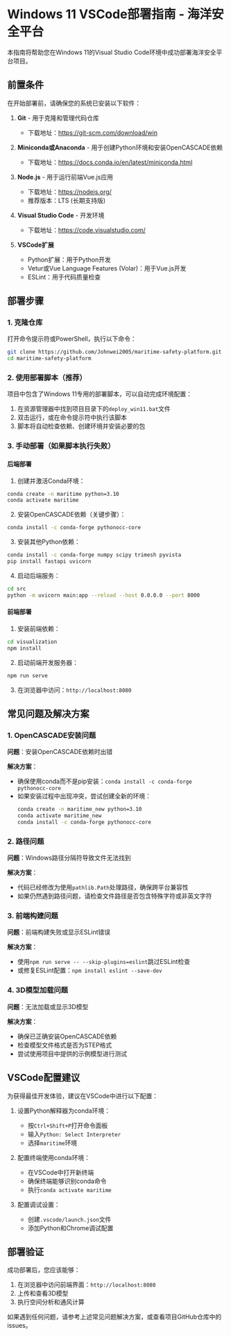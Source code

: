# Windows 11 VSCode部署指南 - 海洋安全平台

本指南将帮助您在Windows 11的Visual Studio Code环境中成功部署海洋安全平台项目。

## 前置条件

在开始部署前，请确保您的系统已安装以下软件：

1. **Git** - 用于克隆和管理代码仓库
   - 下载地址：https://git-scm.com/download/win

2. **Miniconda或Anaconda** - 用于创建Python环境和安装OpenCASCADE依赖
   - 下载地址：https://docs.conda.io/en/latest/miniconda.html

3. **Node.js** - 用于运行前端Vue.js应用
   - 下载地址：https://nodejs.org/
   - 推荐版本：LTS (长期支持版)

4. **Visual Studio Code** - 开发环境
   - 下载地址：https://code.visualstudio.com/

5. **VSCode扩展**
   - Python扩展：用于Python开发
   - Vetur或Vue Language Features (Volar)：用于Vue.js开发
   - ESLint：用于代码质量检查

## 部署步骤

### 1. 克隆仓库

打开命令提示符或PowerShell，执行以下命令：

```bash
git clone https://github.com/Johnwei2005/maritime-safety-platform.git
cd maritime-safety-platform
```

### 2. 使用部署脚本（推荐）

项目中包含了Windows 11专用的部署脚本，可以自动完成环境配置：

1. 在资源管理器中找到项目目录下的`deploy_win11.bat`文件
2. 双击运行，或在命令提示符中执行该脚本
3. 脚本将自动检查依赖、创建环境并安装必要的包

### 3. 手动部署（如果脚本执行失败）

#### 后端部署

1. 创建并激活Conda环境：

```bash
conda create -n maritime python=3.10
conda activate maritime
```

2. 安装OpenCASCADE依赖（关键步骤）：

```bash
conda install -c conda-forge pythonocc-core
```

3. 安装其他Python依赖：

```bash
conda install -c conda-forge numpy scipy trimesh pyvista
pip install fastapi uvicorn
```

4. 启动后端服务：

```bash
cd src
python -m uvicorn main:app --reload --host 0.0.0.0 --port 8000
```

#### 前端部署

1. 安装前端依赖：

```bash
cd visualization
npm install
```

2. 启动前端开发服务器：

```bash
npm run serve
```

3. 在浏览器中访问：`http://localhost:8080`

## 常见问题及解决方案

### 1. OpenCASCADE安装问题

**问题**：安装OpenCASCADE依赖时出错

**解决方案**：
- 确保使用conda而不是pip安装：`conda install -c conda-forge pythonocc-core`
- 如果安装过程中出现冲突，尝试创建全新的环境：
  ```bash
  conda create -n maritime_new python=3.10
  conda activate maritime_new
  conda install -c conda-forge pythonocc-core
  ```

### 2. 路径问题

**问题**：Windows路径分隔符导致文件无法找到

**解决方案**：
- 代码已经修改为使用`pathlib.Path`处理路径，确保跨平台兼容性
- 如果仍然遇到路径问题，请检查文件路径是否包含特殊字符或非英文字符

### 3. 前端构建问题

**问题**：前端构建失败或显示ESLint错误

**解决方案**：
- 使用`npm run serve -- --skip-plugins=eslint`跳过ESLint检查
- 或修复ESLint配置：`npm install eslint --save-dev`

### 4. 3D模型加载问题

**问题**：无法加载或显示3D模型

**解决方案**：
- 确保已正确安装OpenCASCADE依赖
- 检查模型文件格式是否为STEP格式
- 尝试使用项目中提供的示例模型进行测试

## VSCode配置建议

为获得最佳开发体验，建议在VSCode中进行以下配置：

1. 设置Python解释器为conda环境：
   - 按`Ctrl+Shift+P`打开命令面板
   - 输入`Python: Select Interpreter`
   - 选择`maritime`环境

2. 配置终端使用conda环境：
   - 在VSCode中打开新终端
   - 确保终端能够识别conda命令
   - 执行`conda activate maritime`

3. 配置调试设置：
   - 创建`.vscode/launch.json`文件
   - 添加Python和Chrome调试配置

## 部署验证

成功部署后，您应该能够：

1. 在浏览器中访问前端界面：`http://localhost:8080`
2. 上传和查看3D模型
3. 执行空间分析和通风计算

如果遇到任何问题，请参考上述常见问题解决方案，或查看项目GitHub仓库中的issues。
